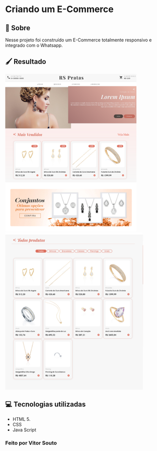 # Criando um E-Commerce

## 📑 Sobre
Nesse projeto foi construído um E-Commerce totalmente responsivo e integrado com o Whatsapp.

## 🖌️ Resultado
<img height="500" src="img/Resultado.png" />
<img height="500" src="img/Resultado2.png" />

## 💻 Tecnologias utilizadas
* HTML 5.
* CSS
* Java Script


### Feito por Vitor Souto
